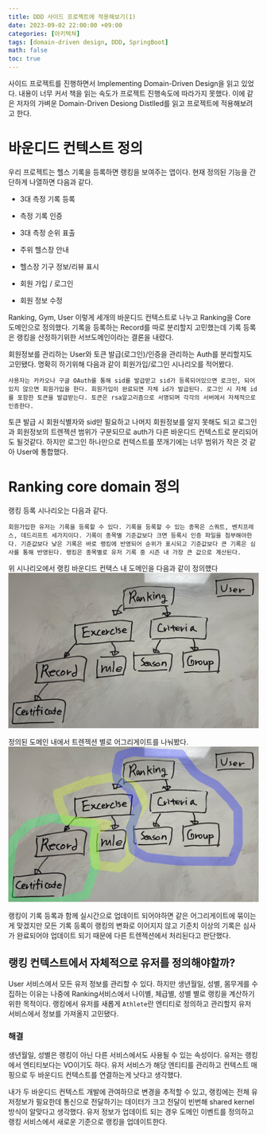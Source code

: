 ```yaml
---
title: DDD 사이드 프로젝트에 적용해보기(1)
date: 2023-09-02 22:00:00 +09:00
categories: [아키텍쳐]
tags: [domain-driven design, DDD, SpringBoot]
math: false
toc: true
---
```


사이드 프로젝트를 진행하면서 Implementing Domain-Driven Design을 읽고 있었다. 내용이 너무 커서 책을 읽는 속도가 프로젝트 진행속도에 따라가지 못했다. 이에 같은 저자의 가벼운 Domain-Driven Desiong Distlled를 읽고 프로젝트에 적용해보려고 한다.

# 바운디드 컨텍스트 정의

우리 프로젝트는 헬스 기록을 등록하면 랭킹을 보여주는 앱이다. 현재 정의된 기능을 간단하게 나열하면 다음과 같다.

- 3대 측정 기록 등록
- 측정 기록 인증
- 3대 측정 순위 표출 

- 주위 헬스장 안내
- 헬스장 기구 정보/리뷰 표시

- 회원 가입 / 로그인
- 회원 정보 수정


Ranking, Gym, User 이렇게 세개의 바운디드 컨텍스트로 나누고 Ranking을 Core 도메인으로 정의했다. 기록을 등록하는 Record를 따로 분리할지 고민했는데 기록 등록은 랭킹을 산정하기위한 서브도메인이라는 결론을 내렸다.

회원정보를 관리하는 User와 토큰 발급(로그인)/인증을 관리하는 Auth를 분리할지도 고민됐다. 명확히 하기위해 다음과 같이 회원가입/로그인 시나리오를 적어봤다.

`사용자는 카카오나 구글 OAuth를 통해 sid를 발급받고 sid가 등록되어있으면 로크인, 되어있지 않으면 회원가입을 한다. 회원가입이 완료되면 자체 id가 발급된다. 로그인 시 자체 id를 포함한 토큰을 발급받는다. 토큰은 rsa알고리즘으로 서명되며 각각의 서버에서 자체적으로 인증한다.`

토큰 발급 시 회원식별자와 sid만 필요하고 나머지 회원정보를 알지 못해도 되고 로그인과 회원정보의 트렌젝션 범위가 구분되므로 auth가 다른 바운디드 컨텍스트로 분리되어도 될것같다. 하지만 로그인 하나만으로 컨텍스트를 쪼개기에는 너무 범위가 작은 것 같아 User에 통합했다.

# Ranking core domain 정의


랭킹 등록 시나리오는 다음과 같다.

`회원가입한 유저는 기록을 등록할 수 있다. 기록을 등록할 수 있는 종목은 스쿼트, 벤치프레스, 데드리프트 세가지이다. 기록이 종목별 기준값보다 크면 등록시 인증 파일을 첨부해야한다. 기준값보다 낮은 기록은 바로 랭킹에 반영되어 순위가 표시되고 기준값보다 큰 기록은 심사를 통해 반영된다. 랭킹은 종목별로 유저 기록 중 시즌 내 가장 큰 값으로 계산된다.`

위 시나리오에서 랭킹 바운디드 컨택스 내 도메인을 다음과 같이 정의헀다
<img src="/assets/img/ddd-ranking-bounded-context.png"/>

정의된 도메인 내에서 트렌젝션 별로 어그리게이트를 나눠봤다.
<img src="/assets/img/ddd-ranking-bounded-context-aggregate.png"/>

랭킹이 기록 등록과 함께 실시간으로 업데이트 되어야하면 같은 어그리게이트에 묶이는게 맞겠지만 모든 기록 등록이 랭킹의 변화로 이어지지 않고 기준치 이상의 기록은 심사가 완료되어야 업데이트 되기 때문에 다른 트렌젝션에서 처리된다고 판단했다.


## 랭킹 컨텍스트에서 자체적으로 유저를 정의해야할까?

User 서비스에서 모든 유저 정보를 관리할 수 있다. 하지만 생년월일, 성별, 몸무게를 수집하는 이유는 나중에 Ranking서비스에서 나이별, 체급별, 성별 별로 랭킹을 계산하기 위한 목적이다. 랭킹에서 유저를 새롭게 `Athlete`란 엔티티로 정의하고 관리할지 유저 서비스에서 정보를 가져올지 고민됐다.

### 해결

생년월일, 성별은 랭킹이 아닌 다른 서비스에서도 사용될 수 있는 속성이다. 유저는 랭킹에서 엔티티보다는 VO이기도 하다. 유저 서비스가 해당 엔티티를 관리하고 컨텍스트 매핑으로 두 바운디드 컨텍스트를 연결하는게 낫다고 생각했다.

내가 두 바운디드 컨텍스트 개발에 관여하므로 변경을 추적할 수 있고, 랭킹에는 전체 유저정보가 필요한데 통신으로 전달하기는 데이터가 크고 전달이 빈번해 shared kernel 방식이 알맞다고 생각했다.
유저 정보가 업데이트 되는 경우 도메인 이벤트를 정의하고 랭킹 서비스에서 새로운 기준으로 랭킹을 업데이트한다.

